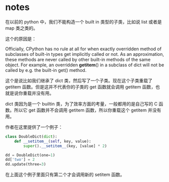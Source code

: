 # notes

在以前的 python 中，我们不能构造一个 built in 类型的子类，比如说 list 或者是 map 类之类的。

这个的原因是：

Officially, CPython has no rule at all for when exactly overridden method of subclasses of built-in types get implicitly called or not. As an approximation, these methods are never called by other built-in methods of the same object. For example, an overridden __getitem__() in a subclass of dict will not be called by e.g. the built-in get() method.

这个是说比如我们继承了 dict 类，然后写了一个子类。现在这个子类重载了 getitem 函数。但是这并不代表你的子类的 get 函数就会调用 getitem 函数，也就是说你重载并没有用。

dict 类因为是一个 builtin 类，为了效率方面的考量，一般都用的是自己写的 C 函数。所以它 get 函数并不会调用 getitem 函数，所以你重载这个 getitem 并没有用。

作者在这里提供了一个例子：

```python
class DoubleDict(dict):
    def __setitem__(self, key, value):
        super().__setitem__(key, [value] * 2)

dd = DoubleDict(one=1)
dd['two'] = 2
dd.update(three=3)
```

在上面这个例子里面只有第二个才会调用新的 setitem 函数。
